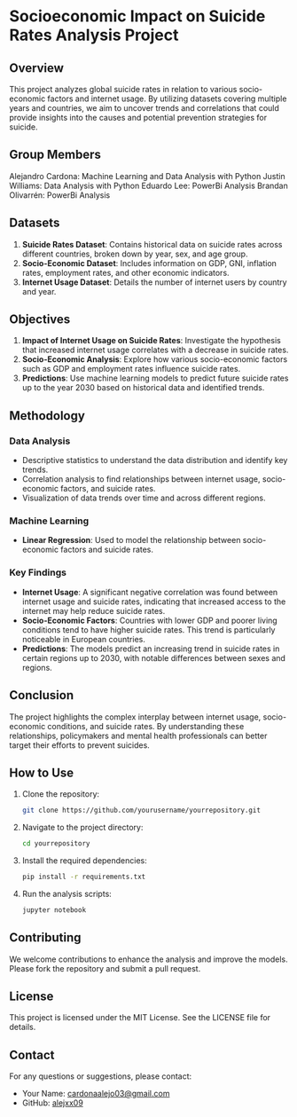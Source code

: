 # Socioeconomic Impact on Suicide Rates Analysis Project

## Overview

This project analyzes global suicide rates in relation to various socio-economic factors and internet usage. By utilizing datasets covering multiple years and countries, we aim to uncover trends and correlations that could provide insights into the causes and potential prevention strategies for suicide.

## Group Members

Alejandro Cardona: Machine Learning and Data Analysis with Python
Justin Williams: Data Analysis with Python
Eduardo Lee: PowerBi Analysis
Brandan Olivarrén: PowerBi Analysis

## Datasets

1. **Suicide Rates Dataset**: Contains historical data on suicide rates across different countries, broken down by year, sex, and age group.
2. **Socio-Economic Dataset**: Includes information on GDP, GNI, inflation rates, employment rates, and other economic indicators.
3. **Internet Usage Dataset**: Details the number of internet users by country and year.

## Objectives

1. **Impact of Internet Usage on Suicide Rates**: Investigate the hypothesis that increased internet usage correlates with a decrease in suicide rates.
2. **Socio-Economic Analysis**: Explore how various socio-economic factors such as GDP and employment rates influence suicide rates.
3. **Predictions**: Use machine learning models to predict future suicide rates up to the year 2030 based on historical data and identified trends.

## Methodology

### Data Analysis

- Descriptive statistics to understand the data distribution and identify key trends.
- Correlation analysis to find relationships between internet usage, socio-economic factors, and suicide rates.
- Visualization of data trends over time and across different regions.

### Machine Learning

- **Linear Regression**: Used to model the relationship between socio-economic factors and suicide rates.

### Key Findings

- **Internet Usage**: A significant negative correlation was found between internet usage and suicide rates, indicating that increased access to the internet may help reduce suicide rates.
- **Socio-Economic Factors**: Countries with lower GDP and poorer living conditions tend to have higher suicide rates. This trend is particularly noticeable in European countries.
- **Predictions**: The models predict an increasing trend in suicide rates in certain regions up to 2030, with notable differences between sexes and regions.

## Conclusion

The project highlights the complex interplay between internet usage, socio-economic conditions, and suicide rates. By understanding these relationships, policymakers and mental health professionals can better target their efforts to prevent suicides.

## How to Use

1. Clone the repository:
   ```bash
   git clone https://github.com/yourusername/yourrepository.git
   ```

2. Navigate to the project directory:
   ```bash
   cd yourrepository
   ```

3. Install the required dependencies:
   ```bash
   pip install -r requirements.txt
   ```

4. Run the analysis scripts:
   ```bash
   jupyter notebook
   ```

## Contributing

We welcome contributions to enhance the analysis and improve the models. Please fork the repository and submit a pull request.

## License

This project is licensed under the MIT License. See the LICENSE file for details.

## Contact

For any questions or suggestions, please contact:
- Your Name: [cardonaalejo03@gmail.com](mailto:cardonaalejo03@gmail.com)
- GitHub: [alejxx09](https://github.com/alejxx09)

